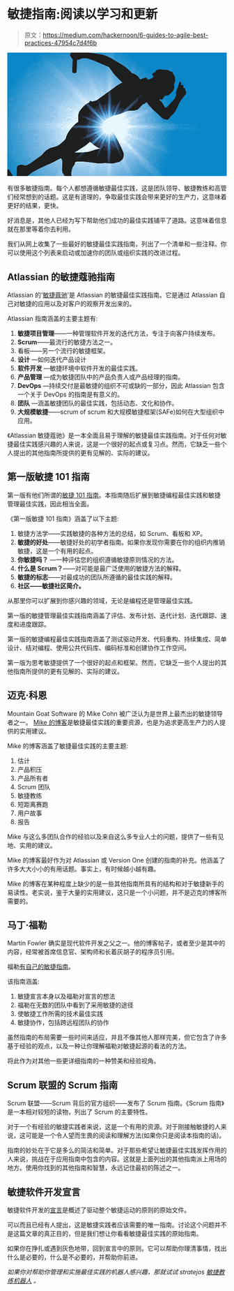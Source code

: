 # 敏捷指南:阅读以学习和更新

> 原文：<https://medium.com/hackernoon/6-guides-to-agile-best-practices-47954c7d4f6b>

![](img/0e1f42b43cccf459cccf09ff1f446d26.png)

有很多敏捷指南。每个人都想遵循敏捷最佳实践，这是团队领导、敏捷教练和高管们经常想到的话题。这是有道理的，争取最佳实践会带来更好的生产力，这意味着更好的结果，更快。

好消息是，其他人已经为写下帮助他们成功的最佳实践铺平了道路。这意味着信息就在那里等着你去利用。

我们从网上收集了一些最好的敏捷最佳实践指南，列出了一个清单和一些注释。你可以使用这个列表来启动或加速你的团队或组织实践的改进过程。

## Atlassian 的敏捷蔻驰指南

Atlassian 的'[敏捷蔻驰](https://www.atlassian.com/agile)'是 Atlassian 的敏捷最佳实践指南。它是通过 Atlassian 自己对敏捷的应用以及对客户的观察开发出来的。

Atlassian 指南涵盖的主要主题有:

1.  **敏捷项目管理**——一种管理软件开发的迭代方法，专注于向客户持续发布。
2.  **Scrum**——最流行的敏捷方法之一。
3.  看板——另一个流行的敏捷框架。
4.  **设计** —如何迭代产品设计
5.  **软件开发** —敏捷环境中软件开发的最佳实践。
6.  **产品管理** —成为敏捷团队中的产品负责人或产品经理的指南。
7.  **DevOps** —持续交付是最敏捷的组织不可或缺的一部分，因此 Atlassian 包含一个关于 DevOps 的指南是有意义的。
8.  **团队** —涵盖敏捷团队的最佳实践，包括动态、文化和协作。
9.  **大规模敏捷**——scrum of scrum 和大规模敏捷框架(SAFe)如何在大型组织中应用。

《Atlassian 敏捷蔻驰》是一本全面且易于理解的敏捷最佳实践指南。对于任何对敏捷最佳实践感兴趣的人来说，这是一个很好的起点或复习点。然而，它缺乏一些个人提出的其他指南所提供的更有见解的、实际的建议。

## 第一版敏捷 101 指南

第一版有他们所谓的[敏捷 101 指南](https://www.versionone.com/agile-101/)。本指南随后扩展到敏捷编程最佳实践和敏捷管理最佳实践，因此相当全面。

《第一版敏捷 101 指南》涵盖了以下主题:

1.  敏捷方法学——实践敏捷的各种方法的总结，如 Scrum、看板和 XP。
2.  **敏捷的好处**——敏捷好处的初学者指南。如果你发现你需要在你的组织内推销敏捷，这是一个有用的起点。
3.  **你敏捷吗？** —一种评估您的组织遵循敏捷原则情况的方法。
4.  **什么是 Scrum？**——对可能是最广泛使用的敏捷方法的解释。
5.  **敏捷的标志**——对最成功的团队所遵循的最佳实践的解释。
6.  **社区——敏捷社区简介。**

从那里你可以扩展到你感兴趣的领域，无论是编程还是管理最佳实践。

第一版的敏捷管理最佳实践指南涵盖了评估、发布计划、迭代计划、迭代跟踪、速度和进度跟踪。

第一版的敏捷编程最佳实践指南涵盖了测试驱动开发、代码重构、持续集成、简单设计、结对编程、使用公共代码库、编码标准和创建协作工作空间。

第一版为思考敏捷提供了一个很好的起点和框架。然而，它缺乏一些个人提出的其他指南所提供的更有见解的、实际的建议。

## 迈克·科恩

Mountain Goat Software 的 Mike Cohn 被广泛认为是世界上最杰出的敏捷领导者之一。 [Mike 的博客](https://www.mountaingoatsoftware.com/blog)是敏捷最佳实践的重要资源，也是为追求更高生产力的人提供的实用建议。

Mike 的博客涵盖了敏捷最佳实践的主要主题:

1.  估计
2.  产品积压
3.  产品所有者
4.  Scrum 团队
5.  敏捷教练
6.  短距离赛跑
7.  用户故事
8.  报告

Mike 与这么多团队合作的经验以及来自这么多专业人士的问题，提供了一些有见地、实用的建议。

Mike 的博客最好作为对 Atlassian 或 Version One 创建的指南的补充。他涵盖了许多大大小小的有用话题。事实上，有时候越小越有趣。

Mike 的博客在某种程度上缺少的是一些其他指南所具有的结构和对于敏捷新手的易读性。老实说，鉴于大量的实用建议，这只是一个小问题，并不是迈克的博客所需要的。

## 马丁·福勒

Martin Fowler 确实是现代软件开发之父之一。他的博客帖子，或者至少是其中的内容，经常被首席信息官、架构师和长着灰胡子的程序员引用。

福勒[有自己的敏捷指南](https://martinfowler.com/agile.html)。

该指南涵盖:

1.  敏捷宣言本身以及福勒对宣言的想法
2.  福勒在无数的团队中看到了采用敏捷的途径
3.  使敏捷工作所需的技术最佳实践
4.  敏捷协作，包括跨远程团队的协作

虽然指南的布局需要一些时间来适应，并且不像其他人那样完美，但它包含了许多基于经验的观点，以及一种让你理解福勒对敏捷起源的看法的方法。

将此作为对其他一些更详细指南的一种赞美和经验视角。

## Scrum 联盟的 Scrum 指南

Scrum 联盟——Scrum 背后的官方组织——发布了 Scrum 指南。《Scrum 指南》是一本相对较短的读物，列出了 Scrum 的主要特性。

对于一个有经验的敏捷实践者来说，这是一个有用的资源。对于刚接触敏捷的人来说，这可能是一个令人望而生畏的阅读和理解方法(如果你只是阅读本指南的话)。

指南的妙处在于它是多么的简洁和简单。对于那些希望让敏捷最佳实践发挥作用的人来说，挑战在于应用指南中包含的内容。这就是上面列出的其他指南派上用场的地方。使用你找到的其他指南和智慧，永远记住最初的陈述之一。

## 敏捷软件开发宣言

敏捷软件开发的[宣言](http://agilemanifesto.org/principles.html)是概述了驱动整个敏捷运动的原则的原始文件。

可以而且已经有人提出，这是敏捷实践者应该需要的唯一指南。讨论这个问题并不是这篇文章的真正目的，但是我们想让你看看敏捷最佳实践的原始指南。

如果你在挣扎或遇到灰色地带，回到宣言中的原则。它可以帮助你理清事情，找出什么是必要的，什么是不必要的，并帮助你前进。

*如果你对帮助你管理和实施最佳实践的机器人感兴趣，那就试试 stratejos* [*敏捷教练机器人*](https://stratejos.ai/) *。*